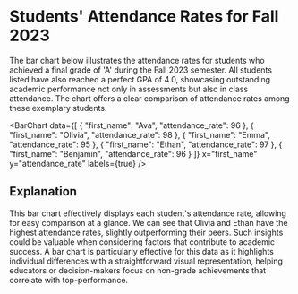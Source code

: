 # Students' Attendance Rates for Fall 2023

The bar chart below illustrates the attendance rates for students who achieved a final grade of 'A' during the Fall 2023 semester. All students listed have also reached a perfect GPA of 4.0, showcasing outstanding academic performance not only in assessments but also in class attendance. The chart offers a clear comparison of attendance rates among these exemplary students.

<BarChart
    data={[
      { "first_name": "Ava", "attendance_rate": 96 },
      { "first_name": "Olivia", "attendance_rate": 98 },
      { "first_name": "Emma", "attendance_rate": 95 },
      { "first_name": "Ethan", "attendance_rate": 97 },
      { "first_name": "Benjamin", "attendance_rate": 96 }
    ]}
    x="first_name"
    y="attendance_rate"
    labels={true}
/>

## Explanation

This bar chart effectively displays each student's attendance rate, allowing for easy comparison at a glance. We can see that Olivia and Ethan have the highest attendance rates, slightly outperforming their peers. Such insights could be valuable when considering factors that contribute to academic success. A bar chart is particularly effective for this data as it highlights individual differences with a straightforward visual representation, helping educators or decision-makers focus on non-grade achievements that correlate with top-performance.
